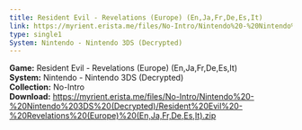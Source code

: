 ```yaml
---
title: Resident Evil - Revelations (Europe) (En,Ja,Fr,De,Es,It)
link: https://myrient.erista.me/files/No-Intro/Nintendo%20-%20Nintendo%203DS%20(Decrypted)/Resident%20Evil%20-%20Revelations%20(Europe)%20(En,Ja,Fr,De,Es,It).zip
type: single1
System: Nintendo - Nintendo 3DS (Decrypted)
---
```

<b>Game:</b> Resident Evil - Revelations (Europe) (En,Ja,Fr,De,Es,It)<br>
<b>System:</b> Nintendo - Nintendo 3DS (Decrypted)<br>
<b>Collection:</b> No-Intro<br>
<b>Download:</b> https://myrient.erista.me/files/No-Intro/Nintendo%20-%20Nintendo%203DS%20(Decrypted)/Resident%20Evil%20-%20Revelations%20(Europe)%20(En,Ja,Fr,De,Es,It).zip